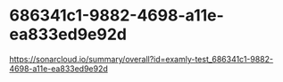 # 686341c1-9882-4698-a11e-ea833ed9e92d
https://sonarcloud.io/summary/overall?id=examly-test_686341c1-9882-4698-a11e-ea833ed9e92d
